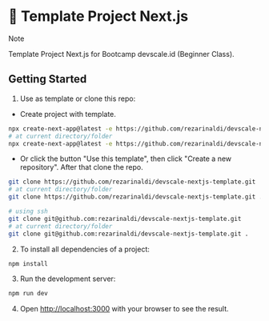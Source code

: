 # 🔖 Template Project Next.js

> [!NOTE]
> Template Project Next.js for Bootcamp devscale.id (Beginner Class).

## Getting Started

1. Use as template or clone this repo:

- Create project with template.

```bash
npx create-next-app@latest -e https://github.com/rezarinaldi/devscale-nextjs-template
# at current directory/folder
npx create-next-app@latest -e https://github.com/rezarinaldi/devscale-nextjs-template .
```

- Or click the button "Use this template", then click "Create a new repository". After that clone the repo.

```bash
git clone https://github.com/rezarinaldi/devscale-nextjs-template.git
# at current directory/folder
git clone https://github.com/rezarinaldi/devscale-nextjs-template.git .

# using ssh
git clone git@github.com:rezarinaldi/devscale-nextjs-template.git
# at current directory/folder
git clone git@github.com:rezarinaldi/devscale-nextjs-template.git .
```

2. To install all dependencies of a project:

```bash
npm install
```

3. Run the development server:

```bash
npm run dev
```

4. Open [http://localhost:3000](http://localhost:3000) with your browser to see the result.
